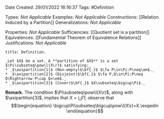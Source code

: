 <div class="topSpace"></div>

Date Created: 29/01/2022 16:16:37
Tags: #Definition

Types: _Not Applicable_
Examples: _Not Applicable_
Constructions: [[Relation Induced by a Partition]]
Generalizations: _Not Applicable_

Properties: _Not Applicable_
Sufficiencies: [[Quotient set is a partition]]
Equivalences: [[Fundamental Theorem of Equivalence Relations]]
Justifications: _Not Applicable_

``` ad-Definition
title: Definition.

_Let $X$ be a set. A **partition of $X$** is a set $\Pi\subseteq\pow\l(X\r)$ satisfying:_
* _$\axipartition[1]$ (Non-empty)$\bf{.}$ $\fa P\in\Pi:P\neq\em$._
* _$\axipartition[2]$ (Disjoint)$\bf{.}$ $\fa P,Q\in\Pi:P\neq Q\Rightarrow P\cap Q=\em$._
* _$\axipartition[3]$ (Cover)$\bf{.}$ $X\subseteq\bigcup\Pi$._

```

**Remark.** The condition $\Pi\subseteq\pow\l(X\r)$, along with $\axipartition[3]$, implies that $X=\bigcup\Pi$; observe that
$$\begin{equation}
    \bigcup\Pi\subseteq\bigcup\pow\l(X\r)=X.\exqedin
\end{equation}$$
